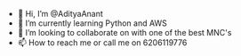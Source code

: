 - 👋 Hi, I’m @AdityaAnant
- 🌱 I’m currently learning Python and AWS
- 💞️ I’m looking to collaborate on with one of the best MNC's
- 📫 How to reach me or call me on 6206119776

<!---
AdityaAnant/AdityaAnant is a ✨ special ✨ repository because its `README.md` (this file) appears on your GitHub profile.
You can click the Preview link to take a look at your changes.
--->
